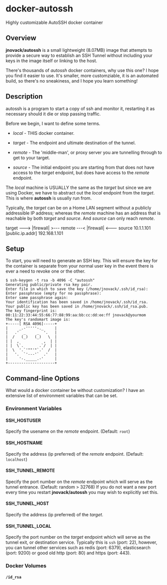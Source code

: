 # docker-autossh

Highly customizable AutoSSH docker container

## Overview

**jnovack/autossh** is a small lightweight (8.07MB) image that attempts
to provide a secure way to establish an SSH Tunnel without including
your keys in the image itself or linking to the host.

There's thousands of *autossh* docker containers, why use this one? I
hope you find it easier to use. It's smaller, more customziable, it is
an automated build, so there's no sneakiness, and I hope you learn
something!

## Description

autossh is a program to start a copy of ssh and monitor it, restarting
it as necessary should it die or stop passing traffic.

Before we begin, I want to define some terms.

- *local* - THIS docker container.

- *target* - The endpoint and ultimate destination of the tunnel.

- *remote* - The 'middle-man', or proxy server you are tunnelling
through to get to your target.

- *source* - The initial endpoint you are starting from that does
not have access to the *target* endpoint, but does have access to
the *remote* endpoint.

The *local* machine is USUALLY the same as the *target* but since
we are using Docker, we have to abstract out the *local* endpoint
from the *target*.  This is where **autossh** is usually run from.

Typically, the *target* can be on a Home LAN segment without a
publicly addressible IP address; whereas the *remote* machine has
an address that is reachable by both *target* and *source*. And
*source* can only reach *remote*.

  target ---> |firewall| >--- remote ---< |firewall| <--- source
  10.1.1.101             [public.ip.addr]          192.168.1.101

## Setup

To start, you will need to generate an SSH key.  This will ensure
the key for the container is separate from your normal user key in
the event there is ever a need to revoke one or the other.

    $ ssh-keygen -t rsa -b 4096 -C "autossh"
    Generating public/private rsa key pair.
    Enter file in which to save the key (/home/jnovack/.ssh/id_rsa):
    Enter passphrase (empty for no passphrase):
    Enter same passphrase again:
    Your identification has been saved in /home/jnovack/.ssh/id_rsa.
    Your public key has been saved in /home/jnovack/.ssh/id_rsa.pub.
    The key fingerprint is:
    00:11:22:33:44:55:66:77:88:99:aa:bb:cc:dd:ee:ff jnovack@yourmom
    The key's randomart image is:
    +-----[ RSA 4096]-----+
    |     _.-'''''-._     |
    |   .'  _     _  '.   |
    |  /   (_)   (_)   \  |
    | |  ,           ,  | |
    | |  \`.       .`/  | |
    |  \  '.`'""'"`.'  /  |
    |   '.  `'---'`  .'   |
    |     '-._____.-'     |
    +---------------------+

## Command-line Options

What would a docker container be without customization? I have an
extensive list of environment variables that can be set.

### Environment Variables

#### SSH_HOSTUSER

Specify the usename on the *remote* endpoint.  (Default: `root`)

#### SSH_HOSTNAME

Specify the address (ip preferred) of the *remote* endpoint.
(Default: `localhost`)

#### SSH_TUNNEL_REMOTE

Specify the port number on the *remote* endpoint which will serve
as the tunnel entrance. (Default: random > 32768)  If you do not
want a new port every time you restart **jnovack/autossh** you may
wish to explicitly set this.

#### SSH_TUNNEL_HOST

Specify the address (ip preferred) of the *target*.

#### SSH_TUNNEL_LOCAL

Specify the port number on the *target* endpoint which will serve
as the tunnel exit, or destination service.  Typically this is
`ssh` (port: 22), however, you can tunnel other services such as
redis (port: 6379), elasticsearch (port: 9200) or good old http
(port: 80) and https (port: 443).

### Docker Volumes

#### `/id_rsa`

